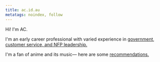 ```yaml
---
title: ac.id.au
metatags: noindex, follow
---
```


Hi! I'm AC.

I'm an early career professional with varied experience in [government, customer service, and NFP leadership.](/cv/)

I'm a fan of anime and its music— here are some [recommendations.](/anime/)